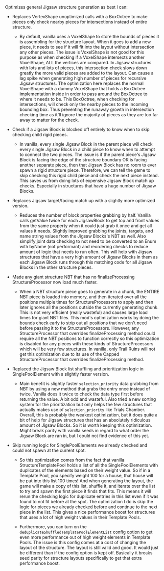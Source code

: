 Optimizes general Jigsaw structure generation as best I can:

- Replaces VertexShape unoptimized calls with a BoxOctree to make pieces only check nearby pieces for intersections instead of entire structure.

  - By default, vanilla uses a VoxelShape to store the bounds of pieces it is assembling for the structure layout. When it goes to add a new piece, it needs to see if it will fit into the layout without intersection any other pieces. The issue is VoxelShape is not good for this purpose as when checking if a VoxelShape intersects another VoxelShape, ALL the vertices are compared. In Jigsaw structures with lots and lots of pieces, this intersection check slows down greatly the more valid pieces are added to the layout. Can cause a lag spike when generating high number of pieces for recursive Jigsaw structures. The optimization here replaces the normal VoxelShape with a dummy VoxelShape that holds a BoxOctree implementation inside in order to pass around the BoxOctree to where it needs to be. This BoxOctree, when checking for intersections, will check only the nearby pieces to the incoming bounding box. Thus preventing the runaway growth in intersection checking time as it'll ignore the majority of pieces as they are too far away to matter for the check.

- Check if a Jigsaw Block is blocked off entirely to know when to skip checking child rigid pieces.

  - In vanilla, every single Jigsaw Block in the parent piece will check every single Jigsaw Block in a child piece to know when to attempt to connect the two pieces. The issue is if the parent piece's Jigsaw Block is facing the edge of the structure boundary OR is facing another separate piece, then that Jigsaw Block has no room to ever spawn a rigid structure piece. Therefore, we can tell the game to skip checking this rigid child piece and check the next piece instead. This saves us from doing lots of expensive Jigsaw Block match up checks. Especially in structures that have a huge number of Jigsaw Blocks.

- Replaces Jigsaw target/facing match up with a slightly more optimized version.

  - Reduces the number of block properties grabbing by half. Vanilla calls getValue twice for each JigsawBlock to get top and front values from the same property when it could just grab it once and get all values it needs. Slightly improved grabbing the joints, targets, and name string values from the Jigsaw Blocks's NBT as well. Also simplify joint data checking to not need to be converted to an Enum with byName (not performant) and reordering checks to reduce amount of logic that needs to run often. This will help with Jigsaw structures that have a very high amount of Jigsaw Blocks in them as each Jigsaw Block runs through this matching code for all Jigsaw Blocks in the other structure pieces.

- Made any giant structure NBT that has no finalizeProcessing StructureProcessor now load much faster.
 
  - When a NBT structure piece goes to generate in a chunk, the ENTIRE NBT piece is loaded into memory, and then iterated over all the positions multiple times for StructureProcessors to apply and then later ignores all the positions outside the currently generating chunk. This is not very efficient (really wasteful) and causes large load times for giant NBT files. This mod's optimization works by doing the bounds check early to strip out all positions that we don't need before passing it to the StructureProcessors. However, any StructureProcessor that overrides finalizeProcessing method could require all the NBT positions to function correctly so this optimization is disabled for any pieces with these kinds of StructureProcessors which will be very few structures. In vanilla, only Trail Ruins will not get this optimization due to its use of the Capped StructureProcessor that overrides finalizeProcessing method.
  
- Replaced the Jigsaw Block list shuffling and prioritization logic in SinglePoolElement with a slightly faster version.

  - Main benefit is slightly faster `selection_priority` data grabbing from NBT by using a new method that grabs the entry once instead of twice. Vanilla does it twice to check the data type first before returning the value. A bit odd and wasteful. Also tried a new sorting system for the prioritization but only helps the few structures that actually makes use of `selection_priority` like Trials Chamber. Overall, this is probably the weakest optimization, but it does quite a bit of help for Jigsaw structures that has an absolutely ridiculous amount of Jigsaw Blocks. So it is worth keeping this optimization. Might break parity with vanilla seeds in regard to what order the Jigsaw Block are ran in, but I could not find evidence of this yet.

- Skip running logic for SinglePoolElements we already checked and could not spawn at the current spot.

  - So this optimization comes from the fact that vanilla StructureTemplatePool holds a list of all the SinglePoolElements with duplicates of the elements based on their weight value. So if in a Template Pool, you specify weight 100 for a house, that house will be put into this list 100 times! And when generating the layout, the game will make a copy of this list, shuffle it, and iterate over the list to try and spawn the first piece it finds that fits. This means it will rerun the checking logic for duplicate entries in this list even if it was found to not fit before at the spot. The optimization I do is skip the logic for pieces we already checked before and continue to the next piece in the list. This gives a nice performance boost for structures that uses a lot of high weight values in their Template Pools. 

  - Furthermore, you can turn on the `deduplicateShuffledTemplatePoolElementList` config option to get even more performance out of high weight elements in Template Pools. The issue is this config comes at a cost of changing the layout of the structure. The layout is still valid and good. It would just be different than if the config option is kept off. Basically it breaks seed parity for structure layouts specifically to get that extra performance boost.